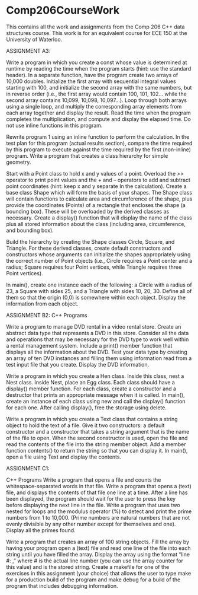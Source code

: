 # Comp206CourseWork
This contains all the work and assignments from the Comp 206 C++ data structures course.
This work is for an equivalent course for ECE 150 at the University of Waterloo.

ASSIGNMENT A3:

Write a program in which you create a const whose value is determined at runtime by reading the time when the program starts (hint: use the <ctime> standard header). In a separate function, have the program create two arrays of 10,000 doubles. 
Initialize the first array with sequential integral values starting with 100, and initialize the second array with the same numbers, but in reverse order (i.e., the first array would contain 100, 101, 102… while the second array contains 10,099, 10,098, 10,097…). Loop through both arrays using a single loop, and multiply the corresponding array elements from each array together and display the result. Read the time when the program completes the multiplication, and compute and display the elapsed time. Do not use inline functions in this program.
  
Rewrite program 1 using an inline function to perform the calculation. In the test plan for this program (actual results section), compare the time required by this program to execute against the time required by the first (non-inline) program.
Write a program that creates a class hierarchy for simple geometry.
  
Start with a Point class to hold x and y values of a point. Overload the >> operator to print point values and the + and – operators to add and subtract point coordinates (hint: keep x and y separate In the calculation).
Create a base class Shape which will form the basis of your shapes. The Shape class will contain functions to calculate area and circumference of the shape, plus provide the coordinates (Points) of a rectangle that encloses the shape (a bounding box). These will be overloaded by the derived classes as necessary. Create a display() function that will display the name of the class plus all stored information about the class (including area, circumference, and bounding box).

Build the hierarchy by creating the Shape classes Circle, Square, and Triangle. For these derived classes, create default constructors and constructors whose arguments can initialize the shapes appropriately using the correct number of Point objects (i.e., Circle requires a Point center and a radius; Square requires four Point vertices, while Triangle requires three Point vertices).

In main(), create one instance each of the following: a Circle with a radius of 23, a Square with sides 25, and a Triangle with sides 10, 20, 30. Define all of them so that the origin (0,0) is somewhere within each object. Display the information from each object.


ASSIGNMENT B2:
C++ Programs

Write a program to manage DVD rental in a video rental store. Create an abstract data type that represents a DVD in this store. Consider all the data and operations that may be necessary for the DVD type to work well within a rental management system. Include a print() member function that displays all the information about the DVD. Test your data type by creating an array of ten DVD instances and filling them using information read from a test input file that you create. Display the DVD information.

Write a program in which you create a Hen class. Inside this class, nest a Nest class. Inside Nest, place an Egg class. Each class should have a display() member function. For each class, create a constructor and a destructor that prints an appropriate message when it is called. In main(), create an instance of each class using new and call the display() function for each one. After calling display(), free the storage using delete.

Write a program in which you create a Text class that contains a string object to hold the text of a file. Give it two constructors: a default constructor and a constructor that takes a string argument that is the name of the file to open. When the second constructor is used, open the file and read the contents of the file into the string member object. Add a member function contents() to return the string so that you can display it. In main(), open a file using Text and display the contents.

ASSIGNMENT C1:

C++ Programs
Write a program that opens a file and counts the whitespace-separated words in that file.
Write a program that opens a (text) file, and displays the contents of that file one line at a time. After a line has been displayed, the program should wait for the user to press the key before displaying the next line in the file.
Write a program that uses two nested for loops and the modulus operator (%) to detect and print the prime numbers from 1 to 10,000. (Prime numbers are natural numbers that are not evenly divisible by any other number except for themselves and one). Display all the primes found.

Write a program that creates an array of 100 string objects. Fill the array by having your program open a (text) file and read one line of the file into each string until you have filled the array. Display the array using the format “line #: <string>,” where # is the actual line number (you can use the array counter for this value) and <string> is the stored string.
Create a makefile for one of the exercises in this assignment (your choice) that allows the user to type make for a production build of the program and make debug for a build of the program that includes debugging information.

